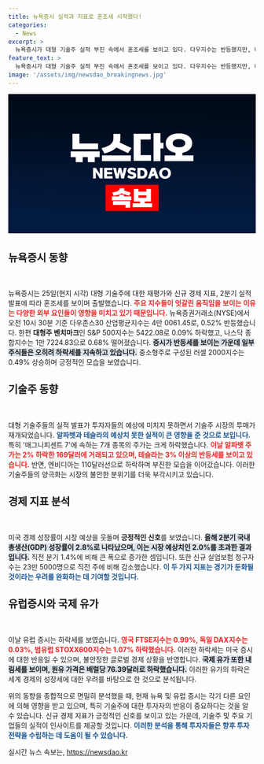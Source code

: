 ```yaml
---
title: 뉴욕증시 실적과 지표로 혼조세 시작했다!
categories:
  - News
excerpt: >
  뉴욕증시가 대형 기술주 실적 부진 속에서 혼조세를 보이고 있다. 다우지수는 반등했지만, 나스닥과 S&P500은 조정에 직면. 미국 경제 성장률은 예상을 웃돌며 희망적 전망을 안겼다. 클릭하고 자세한 내용을 확인해보세요!
feature_text: >
  뉴욕증시가 대형 기술주 실적 부진 속에서 혼조세를 보이고 있다. 다우지수는 반등했지만, 나스닥과 S&P500은 조정에 직면. 미국 경제 성장률은 예상을 웃돌며 희망적 전망을 안겼다. 클릭하고 자세한 내용을 확인해보세요!
image: '/assets/img/newsdao_breakingnews.jpg'
---
```


<p><img src="/assets/img/newsdao_breakingnews.jpg" alt="ontimetimes 속보" /></p>

<h2 data-ke-size="size26">뉴욕증시 동향</h2>

<p data-ke-size="size16">&nbsp;</p>

<p>뉴욕증시는 25일(현지 시각) 대형 기술주에 대한 재평가와 신규 경제 지표, 2분기 실적 발표에 따라 혼조세를 보이며 출발했습니다. <b><span style="color: #ee2323;">주요 지수들이 엇갈린 움직임을 보이는 이유는 다양한 외부 요인들이 영향을 미치고 있기 때문입니다.</span></b> 뉴욕증권거래소(NYSE)에서 오전 10시 30분 기준 다우존스30 산업평균지수는 4만 0061.45로, 0.52% 반등했습니다. 한편 <strong>대형주 벤치마크</strong>인 S&amp;P 500지수는 5422.08로 0.09% 하락했고, 나스닥 종합지수는 1만 7224.83으로 0.68% 떨어졌습니다. <b><span style="background-color: #21538527;">증시가 반등세를 보이는 가운데 일부 주식들은 오히려 하락세를 지속하고 있습니다.</span></b> 중소형주로 구성된 러셀 2000지수는 0.49% 상승하며 긍정적인 모습을 보였습니다.</p>

<h2 data-ke-size="size26">기술주 동향</h2>

<p data-ke-size="size16">&nbsp;</p>

<p>대형 기술주들의 실적 발표가 투자자들의 예상에 미치지 못하면서 기술주 시장의 투매가 재개되었습니다. <b><span style="color: #1a5490;">알파벳과 테슬라의 예상치 못한 실적이 큰 영향을 준 것으로 보입니다.</span></b> 특히 '매그니피센트 7'에 속하는 7개 종목의 주가는 크게 하락했습니다. <b><span style="color: #ee2323;">이날 알파벳 주가는 2% 하락한 169달러에 거래되고 있으며, 테슬라는 3% 이상의 반등세를 보이고 있습니다.</span></b> 반면, 엔비디아는 110달러선으로 하락하며 부진한 모습을 이어갔습니다. 이러한 기술주들의 양극화는 시장의 불안한 분위기를 더욱 부각시키고 있습니다.</p>

<h2 data-ke-size="size26">경제 지표 분석</h2>

<p data-ke-size="size16">&nbsp;</p>

<p>미국 경제 성장률이 시장 예상을 웃돌며 <strong>긍정적인 신호</strong>를 보였습니다. <b><span style="background-color: #21538527;">올해 2분기 국내총생산(GDP) 성장률이 2.8%로 나타났으며, 이는 시장 예상치인 2.0%를 초과한 결과입니다.</span></b> 직전 분기 1.4%에 비해 큰 폭으로 증가한 셈입니다. 또한 신규 실업보험 청구자 수는 23만 5000명으로 직전 주에 비해 감소했습니다. <b><span style="color: #1a5490;">이 두 가지 지표는 경기가 둔화될 것이라는 우려를 완화하는 데 기여할 것입니다.</span></b></p>

<h2 data-ke-size="size26">유럽증시와 국제 유가</h2>

<p data-ke-size="size16">&nbsp;</p>

<p>이날 유럽 증시는 하락세를 보였습니다. <b><span style="color: #ee2323;">영국 FTSE지수는 0.99%, 독일 DAX지수는 0.03%, 범유럽 STOXX600지수는 1.07% 하락했습니다.</span></b> 이러한 하락세는 미국 증시에 대한 반응일 수 있으며, 불안정한 글로벌 경제 상황을 반영합니다. <b><span style="background-color: #21538527;">국제 유가 또한 내림세를 보이며, 원유 가격은 배럴당 76.39달러로 하락했습니다.</span></b> 이러한 유가의 하락은 세계 경제의 성장세에 대한 우려를 바탕으로 한 것으로 분석됩니다.</p>

<script>
    // 가독성을 높이는 코드 추가 가능합니다.
</script>

<p>위의 동향을 종합적으로 면밀히 분석했을 때, 현재 뉴욕 및 유럽 증시는 각기 다른 요인에 의해 영향을 받고 있으며, 특히 기술주에 대한 투자자의 반응이 중요하다는 것을 알 수 있습니다. 신규 경제 지표가 긍정적인 신호를 보이고 있는 가운데, 기술주 및 주요 기업들의 실적이 인사이트를 제공할 것입니다. <b><span style="color: #1a5490;">이러한 분석을 통해 투자자들은 향후 투자 전략을 수립하는 데 도움이 될 수 있습니다.</span></b></p>
실시간 뉴스 속보는, <a href="https://newsdao.kr" rel="dofollow">https://newsdao.kr</a>


